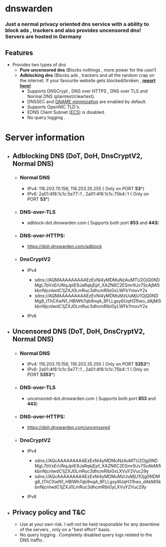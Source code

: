 # dnswarden
### Just a normal privacy oriented dns service with a ability to block ads , trackers and also provides uncensored dns! Servers are hosted in Germany



## Features

* Provides two types of dns 
  * **Pure uncensored dns** (Blocks nothings , more power for the user!)
  * **Adblocking dns** (Blocks ads , trackers and all the random crap on the internet. If your favourite website gets blocked/broken , **[report here!](https://github.com/dnswarden/blocklist)**
    * Supports DNSCrypt , DNS over HTTPS , DNS over TLS and Normal DNS (plaintext/cleartext).
    * DNSSEC and [QNAME minimization](https://tools.ietf.org/html/rfc7816) are enabled by default.
    * Supports OpenNIC TLD's.
    * EDNS Client Subnet ([ECS](https://tools.ietf.org/html/rfc7871)) is disabled.
    * No query logging .
    
    
    
 # Server information
 
* ## Adblocking DNS (DoT, DoH, DnsCryptV2, Normal DNS)
  
    * ### Normal DNS
      *  IPv4: 116.203.70.156, 116.203.35.255 ( Only on PORT **53***)
      *  IPv6: 2a01:4f8:1c1c:5e77::1 , 2a01:4f8:1c1c:75b4::1 ( Only on PORT **53***)
  
  * ### DNS-over-TLS
     *  adblock-dot.dnswarden.com ( Supports both port **853** and **443**)
  
  * ### DNS-over-HTTPS: 
    *  https://doh.dnswarden.com/adblock
    
  * ### DnsCryptV2
      * IPv4
        * sdns://AQMAAAAAAAAAEzExNi4yMDMuNzAuMTU2OjQ0NDMgL7bVxErUNqJptE9JaRqkjEpf_XAZN6C2ESmr9Jv7ScAjMi5kbnNjcnlwdC1jZXJ0LmRuc3dhcmRlbi0xLWFkYmxvY2s
        * sdns://AQMAAAAAAAAAEzExNi4yMDMuMzUuMjU1OjQ0NDMg8_tThCXwN1_HBlWh7qb9nqA_9FLLgsy6UqH31heo_dAjMi5kbnNjcnlwdC1jZXJ0LmRuc3dhcmRlbi0yLWFkYmxvY2s
        
       * IPv6
       
       
* ## Uncensored DNS (DoT, DoH, DnsCryptV2, Normal DNS)
  
    * ### Normal DNS
      *  IPv4: 116.203.70.156, 116.203.35.255 ( Only on PORT **5353***)
      *  IPv6: 2a01:4f8:1c1c:5e77::1 , 2a01:4f8:1c1c:75b4::1 ( Only on PORT **5353***)
  
  * ### DNS-over-TLS
     *  uncensored-dot.dnswarden.com ( Supports both port **853** and **443**)
  
  * ### DNS-over-HTTPS: 
    *  https://doh.dnswarden.com/uncensored
    
  * ### DnsCryptV2
      * IPv4
        * sdns://AQcAAAAAAAAAEzExNi4yMDMuNzAuMTU2Ojg0NDMgL7bVxErUNqJptE9JaRqkjEpf_XAZN6C2ESmr9Jv7ScAkMi5kbnNjcnlwdC1jZXJ0LmRuc3dhcmRlbi0xLXVuY2Vuc29y
        * sdns://AQcAAAAAAAAAEzExNi4yMDMuMzUuMjU1Ojg0NDMg8_tThCXwN1_HBlWh7qb9nqA_9FLLgsy6UqH31heo_dAkMi5kbnNjcnlwdC1jZXJ0LmRuc3dhcmRlbi0yLXVuY2Vuc29y
        
       * IPv6
       
       
       
       
* ## Privacy policy and T&C
  * Use at your own risk. I will not be held responsible for any downtime of the servers , only on a "best effort" basis.
  * No query logging . Completely disabled query logs related to the DNS traffic.
